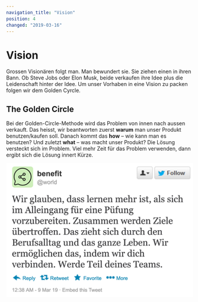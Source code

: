 ```yaml
---
navigation_title: "Vision"
position: 4
changed: "2019-03-16"
---
```


# Vision
Grossen Visionären folgt man. Man bewundert sie. Sie ziehen einen in ihren Bann. Ob Steve Jobs oder Elon Musk, beide verkaufen ihre Idee plus die Leidenschaft hinter der Idee. Um unser Vorhaben in eine Vision zu packen folgen wir dem Golden Cyrcle.

## The Golden Circle
Bei der Golden-Circle-Methode wird das Problem von innen nach aussen verkauft. Das heisst, wir beantworten zuerst **warum**  man unser Produkt benutzen/kaufen soll. Danach kommt das **how** – wie kann man es benutzen? Und zuletzt **what** – was macht unser Produkt?
Die Lösung versteckt sich im Problem. Viel mehr Zeit für das Problem verwenden, dann ergibt sich die Lösung innert Kürze.


![Wir glauben, dass lernen mehr ist, als sich im Alleingang für eine Püfung vorzubereiten. Zusammen werden Ziele übertroffen. Das zieht sich durch den Berufsalltag und das ganze Leben. Wir ermöglichen das, indem wir dich verbinden. Werde Teil deines Teams.](_media/tweet.jpg)

